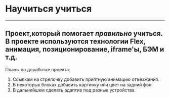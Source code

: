 # **Научиться учиться**
------
Проект,который помогает *правильно* учиться. 
В проекте используются технологии Flex, анимация, позиционирование, iframe'ы, БЭМ и т.д.
------
Планы по доработке проекта:
1. Ссылкам на стрелочку добавить приятную анимацию отъезжания.
2. В некоторых блоках добавить картинку или цвет на задний фон.
3. В дальнейшем сделать адаптив под разные устройства.